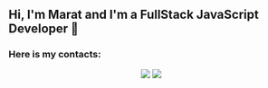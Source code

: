 <h2>Hi, I'm Marat and I'm a FullStack JavaScript Developer 👋</h2> 

<h3>Here is my contacts:</h3>
<p align="center">
<a href="https://www.linkedin.com/in/marat-kuzakhmetov/"><img src="https://img.shields.io/badge/LinkedIn-0077B5?style=for-the-badge&logo=linkedin&logoColor=white" /></a>
<a href="https://t.me/Marat_Kuzakhmetov"><img src="https://img.shields.io/badge/Telegram-2CA5E0?style=for-the-badge&logo=telegram&logoColor=white" /></a>
</p>


